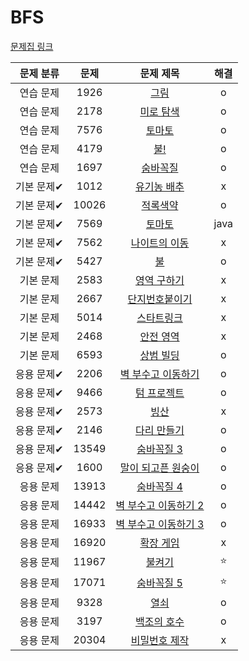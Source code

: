 # BFS

[문제집 링크](https://www.acmicpc.net/workbook/view/7313)

| 문제 분류 | 문제 | 문제 제목 | 해결 |
| :--: | :--: | :--: | :--: |
| 연습 문제 | 1926 | [그림](https://www.acmicpc.net/problem/1926) | o |
| 연습 문제 | 2178 | [미로 탐색](https://www.acmicpc.net/problem/2178) | o |
| 연습 문제 | 7576 | [토마토](https://www.acmicpc.net/problem/7576) | o |
| 연습 문제 | 4179 | [불!](https://www.acmicpc.net/problem/4179) | o |
| 연습 문제 | 1697 | [숨바꼭질](https://www.acmicpc.net/problem/1697) | o |
| 기본 문제✔ | 1012 | [유기농 배추](https://www.acmicpc.net/problem/1012) | x |
| 기본 문제✔ | 10026 | [적록색약](https://www.acmicpc.net/problem/10026) | o |
| 기본 문제✔ | 7569 | [토마토](https://www.acmicpc.net/problem/7569) | java |
| 기본 문제✔ | 7562 | [나이트의 이동](https://www.acmicpc.net/problem/7562) | x |
| 기본 문제✔ | 5427 | [불](https://www.acmicpc.net/problem/5427) | o |
| 기본 문제 | 2583 | [영역 구하기](https://www.acmicpc.net/problem/2583) | x |
| 기본 문제 | 2667 | [단지번호붙이기](https://www.acmicpc.net/problem/2667) | x |
| 기본 문제 | 5014 | [스타트링크](https://www.acmicpc.net/problem/5014) | x |
| 기본 문제 | 2468 | [안전 영역](https://www.acmicpc.net/problem/2468) | x |
| 기본 문제 | 6593 | [상범 빌딩](https://www.acmicpc.net/problem/6593) | o |
| 응용 문제✔ | 2206 | [벽 부수고 이동하기](https://www.acmicpc.net/problem/2206) | o |
| 응용 문제✔ | 9466 | [텀 프로젝트](https://www.acmicpc.net/problem/9466) | o |
| 응용 문제✔ | 2573 | [빙산](https://www.acmicpc.net/problem/2573) | x |
| 응용 문제✔ | 2146 | [다리 만들기](https://www.acmicpc.net/problem/2146) | o |
| 응용 문제✔ | 13549 | [숨바꼭질 3](https://www.acmicpc.net/problem/13549) | o |
| 응용 문제✔ | 1600 | [말이 되고픈 원숭이](https://www.acmicpc.net/problem/1600) | o |
| 응용 문제 | 13913 | [숨바꼭질 4](https://www.acmicpc.net/problem/13913) | o |
| 응용 문제 | 14442 | [벽 부수고 이동하기 2](https://www.acmicpc.net/problem/14442) | o |
| 응용 문제 | 16933 | [벽 부수고 이동하기 3](https://www.acmicpc.net/problem/16933) | o |
| 응용 문제 | 16920 | [확장 게임](https://www.acmicpc.net/problem/16920) | x |
| 응용 문제 | 11967 | [불켜기](https://www.acmicpc.net/problem/11967) | ⭐️ |
| 응용 문제 | 17071 | [숨바꼭질 5](https://www.acmicpc.net/problem/17071) | ⭐️ |
| 응용 문제 | 9328 | [열쇠](https://www.acmicpc.net/problem/9328) | o |
| 응용 문제 | 3197 | [백조의 호수](https://www.acmicpc.net/problem/3197) | o |
| 응용 문제 | 20304 | [비밀번호 제작](https://www.acmicpc.net/problem/20304) | x |
